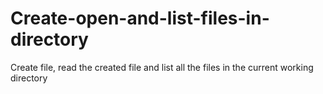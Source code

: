 # Create-open-and-list-files-in-directory
Create file, read the created file and list all the files in the current working directory
